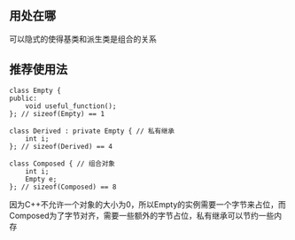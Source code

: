 ## 用处在哪
可以隐式的使得基类和派生类是组合的关系

## 推荐使用法
```
class Empty {
public:
    void useful_function();
}; // sizeof(Empty) == 1

class Derived : private Empty { // 私有继承
    int i;
}; // sizeof(Derived) == 4

class Composed { // 组合对象
    int i;
    Empty e;
}; // sizeof(Composed) == 8

```
因为C++不允许一个对象的大小为0，所以Empty的实例需要一个字节来占位，而Composed为了字节对齐，需要一些额外的字节占位，私有继承可以节约一些内存

